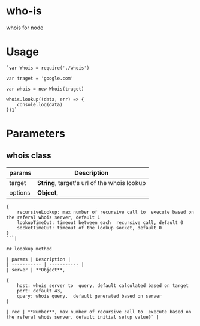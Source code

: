 # who-is
whois for node

# Usage
    `var Whois = require('./whois')

    var traget = 'google.com'

    var whois = new Whois(traget)

    whois.lookup((data, err) => {
        console.log(data)
    })1`

# Parameters

## whois class

| params | Description |
| ----------- | ----------- |
| target | **String**, target's url of the whois lookup |
| options | **Object**, 	
```
{
    recursiveLookup: max number of recursive call to  execute based on the referal whois server, default 1
    lookupTimeOut: timeout between each  recursive call, default 0
    socketTimeOut: timeout of the lookup socket, default 0
}	
```|

## loookup method

| params | Description |
| ----------- | ----------- |
| server | **Object**, 
```
    {   
        host: whois server to  query, default calculated based on target
        port: default 43,
        query: whois query,  default generated based on server
    }	
``` |
| rec | **Number**, max number of recursive call to  execute based on the referal whois server, default initial setup value}` |